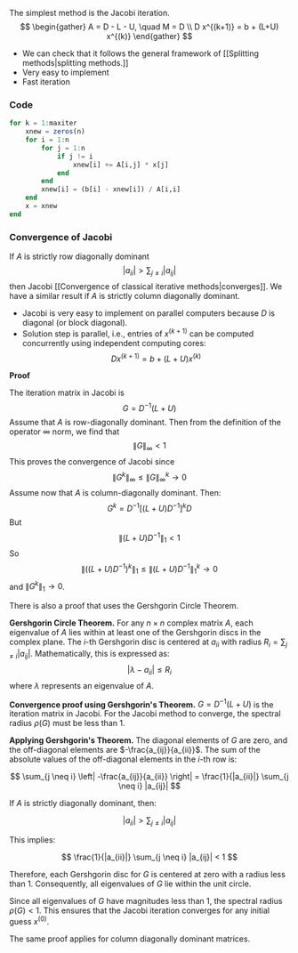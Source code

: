 The simplest method is the Jacobi iteration.
$$
\begin{gather}
A = D - L - U, \quad M = D \\
D x^{(k+1)} = b + (L+U) x^{(k)}
\end{gather}
$$
- We can check that it follows the general framework of [[Splitting methods|splitting methods.]]
- Very easy to implement
- Fast iteration

### Code

```julia
for k = 1:maxiter
    xnew = zeros(n)
    for i = 1:n
        for j = 1:n
            if j != i
                xnew[i] += A[i,j] * x[j]
            end
        end
        xnew[i] = (b[i] - xnew[i]) / A[i,i]
    end
    x = xnew
end
```

### Convergence of Jacobi

If $A$ is strictly row diagonally dominant
$$
|a_{ii}| > \sum_{j \neq i} |a_{ij}|
$$
then Jacobi [[Convergence of classical iterative methods|converges]]. We have a similar result if $A$ is strictly column diagonally dominant.

- Jacobi is very easy to implement on parallel computers because $D$ is diagonal (or block diagonal).
- Solution step is parallel, i.e., entries of $x^{(k+1)}$ can be computed concurrently using independent computing cores:
$$
D x^{(k+1)} = b + (L+U) x^{(k)}
$$

**Proof**

The iteration matrix in Jacobi is
$$
G = D^{-1} (L+U)
$$
Assume that $A$ is row-diagonally dominant. Then from the definition of the operator $\infty$ norm, we find that
$$
\|G\|_\infty < 1
$$
This proves the convergence of Jacobi since
$$
\|G^k\|_\infty \le \|G\|_\infty^k \to 0
$$
Assume now that $A$ is column-diagonally dominant. Then:
$$
G^k = D^{-1} [ (L+U) D^{-1} ]^k D
$$
But
$$
\|(L+U) D^{-1}\|_1 < 1
$$
So
$$
\Big \| \big((L+U) D^{-1} \big)^k \Big \|_1 \le \|(L+U) D^{-1}\|_1^k \to 0
$$
and $\|G^k\|_1 \to 0$.

There is also a proof that uses the Gershgorin Circle Theorem.

**Gershgorin Circle Theorem.** For any $n \times n$ complex matrix $A$, each eigenvalue of $A$ lies within at least one of the Gershgorin discs in the complex plane. The $i$-th Gershgorin disc is centered at $a_{ii}$ with radius $R_i = \sum_{j \neq i} |a_{ij}|$. Mathematically, this is expressed as:
$$
| \lambda - a_{ii} | \leq R_i 
$$
where $\lambda$ represents an eigenvalue of $A$.

**Convergence proof using Gershgorin's Theorem.** $G = D^{-1} (L+U)$ is the iteration matrix in Jacobi. For the Jacobi method to converge, the spectral radius $\rho(G)$ must be less than 1.

**Applying Gershgorin's Theorem.** The diagonal elements of $G$ are zero, and the off-diagonal elements are $-\frac{a_{ij}}{a_{ii}}$. The sum of the absolute values of the off-diagonal elements in the $i$-th row is:

   $$ \sum_{j \neq i} \left| -\frac{a_{ij}}{a_{ii}} \right| = \frac{1}{|a_{ii}|} \sum_{j \neq i} |a_{ij}| $$

   If $A$ is strictly diagonally dominant, then:

   $$ |a_{ii}| > \sum_{j \neq i} |a_{ij}| $$

   This implies:

   $$ \frac{1}{|a_{ii}|} \sum_{j \neq i} |a_{ij}| < 1 $$

   Therefore, each Gershgorin disc for $G$ is centered at zero with a radius less than 1. Consequently, all eigenvalues of $G$ lie within the unit circle.

Since all eigenvalues of $G$ have magnitudes less than 1, the spectral radius $\rho(G) < 1$. This ensures that the Jacobi iteration converges for any initial guess $x^{(0)}$. 

The same proof applies for column diagonally dominant matrices.